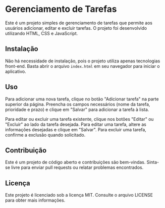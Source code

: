 # Gerenciamento de Tarefas

Este é um projeto simples de gerenciamento de tarefas que permite aos usuários adicionar, editar e excluir tarefas. O projeto foi desenvolvido utilizando HTML, CSS e JavaScript.

## Instalação

Não há necessidade de instalação, pois o projeto utiliza apenas tecnologias front-end. Basta abrir o arquivo `index.html` em seu navegador para iniciar o aplicativo.

## Uso

Para adicionar uma nova tarefa, clique no botão "Adicionar tarefa" na parte superior da página. Preencha os campos necessários (nome da tarefa, prioridade e prazo) e clique em "Salvar" para adicionar a tarefa à lista.

Para editar ou excluir uma tarefa existente, clique nos botões "Editar" ou "Excluir" ao lado da tarefa desejada. Para editar uma tarefa, altere as informações desejadas e clique em "Salvar". Para excluir uma tarefa, confirme a exclusão quando solicitado.

## Contribuição

Este é um projeto de código aberto e contribuições são bem-vindas. Sinta-se livre para enviar pull requests ou relatar problemas encontrados.

## Licença

Este projeto é licenciado sob a licença MIT. Consulte o arquivo LICENSE para obter mais informações.
